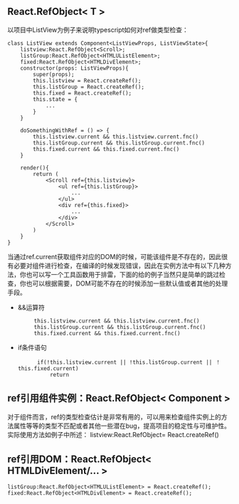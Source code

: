 ## React.RefObject< T > ##
以项目中ListView为例子来说明typescript如何对ref做类型检查：

	class ListView extends Component<ListViewProps, ListViewState>{
	    listview:React.RefObject<Scroll>;
	    listGroup:React.RefObject<HTMLUListElement>;
	    fixed:React.RefObject<HTMLDivElement>;
	    constructor(props: ListViewProps){
	        super(props);
	        this.listview = React.createRef();
	        this.listGroup = React.createRef();
	        this.fixed = React.createRef();
	        this.state = {
				...
	        }
	    }

	    doSomethingWithRef = () => {
	        this.listview.current && this.listview.current.fnc()
			this.listGroup.current && this.listGroup.current.fnc()
			this.fixed.current && this.fixed.current.fnc()
	    }

		render(){
			return (
				<Scroll ref={this.listview}>
					<ul ref={this.listGroup}>
						...
					</ul>
					<div ref={this.fixed}>
						...
	                </div>
				</Scroll>
			)
		}
	}

当通过ref.current获取组件对应的DOM的时候，可能该组件是不存在的，因此很有必要对组件进行检查，在编译的时候发现错误，因此在实例方法中有以下几种方法，你也可以写一个工具函数用于排雷，下面的给的例子当然只是简单的跳过检查，你也可以根据需要，DOM可能不存在的时候添加一些默认值或者其他的处理手段。

-  &&运算符

			this.listview.current && this.listview.current.fnc()
			this.listGroup.current && this.listGroup.current.fnc()
			this.fixed.current && this.fixed.current.fnc()

- if条件语句
	
			if(!this.listview.current || !this.listGroup.current || ！this.fixed.current)
				return


## ref引用组件实例：React.RefObject< Component > ##
对于组件而言，ref的类型检查估计是非常有用的，可以用来检查组件实例上的方法属性等等的类型不匹配或者其他一些潜在bug，提高项目的稳定性与可维护性。
实际使用方法如例子中所述：
	listview:React.RefObject<Scroll>= React.createRef()


## ref引用DOM：React.RefObject< HTMLDivElement/... > ##

	listGroup:React.RefObject<HTMLUListElement> = React.createRef();
	fixed:React.RefObject<HTMLDivElement> = React.createRef();